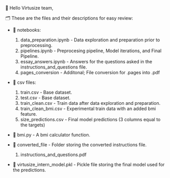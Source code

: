 🚀 Hello Virtusize team, 

🗂️ These are the files and their descriptions for easy review:

- 📙 notebooks:
    1. data_preparation.ipynb - Data exploration and preparation prior to preprocessing.
    2. pipelines.ipynb - Preprocesing pipeline, Model iterations, and Final Pipeline.
    3. essay_answers.ipynb - Answers for the questions asked in the instructions_and_questions file.
    3. pages_conversion - Additonal; File conversion for .pages into .pdf

- 📄 csv files:
    1. train.csv - Base dataset.
    2. test.csv - Base dataset. 
    3. train_clean.csv - Train data after data exploration and preparation. 
    4. train_clean_bmi.csv - Experimental train data with an added bmi feature. 
    5. size_predictions.csv - Final model predictions (3 columns equal to the targets)
    
- 🐍 bmi.py - A bmi calculator function.

- 📂 converted_file - Folder storing the converted instructions file.
    1. instructions_and_questions.pdf
    
- 🤖 virtusize_intern_model.pkl - Pickle file storing the final model used for the predictions.